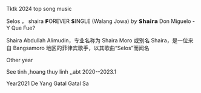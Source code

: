 Tktk 2024 top song music

Selos   ， shaira
𝗙OREVER 𝗦INGLE (Walang Jowa) 𝘣𝘺 𝗦𝗵𝗮𝗶𝗿𝗮
Don Miguelo - Y Que Fue?




Shaira Abdullah Alimudin，专业名称为 Shaira Moro 或别名 Shaira，是一位来自 Bangsamoro 地区的菲律宾歌手，以其歌曲“Selos”而闻名


Other year

See tinh  ,hoang thuy linh  ,,abt 2020--2023.1


Year2021
De Yang Gatal Gatal Sa 

